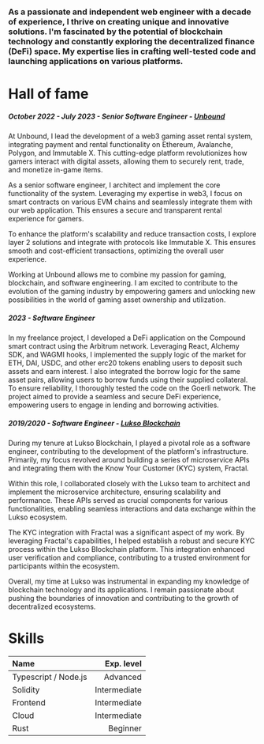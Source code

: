 

### As a passionate and independent web engineer with a decade of experience, I thrive on creating unique and innovative solutions. I'm fascinated by the potential of blockchain technology and constantly exploring the decentralized finance (DeFi) space. My expertise lies in crafting well-tested code and launching applications on various platforms.

# Hall of fame

##### October 2022 - July 2023 - Senior Software Engineer - [Unbound](https://www.unboundnation.io/)
At Unbound, I lead the development of a web3 gaming asset rental system, integrating payment and rental functionality on Ethereum, Avalanche, Polygon, and Immutable X. This cutting-edge platform revolutionizes how gamers interact with digital assets, allowing them to securely rent, trade, and monetize in-game items.

As a senior software engineer, I architect and implement the core functionality of the system. Leveraging my expertise in web3, I  focus on smart contracts on various EVM chains and seamlessly integrate them with our web application. This ensures a secure and transparent rental experience for gamers.

To enhance the platform's scalability and reduce transaction costs, I explore layer 2 solutions and integrate with protocols like Immutable X. This ensures smooth and cost-efficient transactions, optimizing the overall user experience.

Working at Unbound allows me to combine my passion for gaming, blockchain, and software engineering. I am excited to contribute to the evolution of the gaming industry by empowering gamers and unlocking new possibilities in the world of gaming asset ownership and utilization.

##### 2023 - Software Engineer
In my freelance project, I developed a DeFi application on the Compound smart contract using the Arbitrum network. Leveraging React, Alchemy SDK, and WAGMI hooks, I implemented the supply logic of the market for ETH, DAI, USDC, and other erc20 tokens enabling users to deposit such assets and earn interest. I also integrated the borrow logic for the same asset pairs, allowing users to borrow funds using their supplied collateral. To ensure reliability, I thoroughly tested the code on the Goerli network. The project aimed to provide a seamless and secure DeFi experience, empowering users to engage in lending and borrowing activities.

##### 2019/2020 - Software Engineer - [Lukso Blockchain](https://lukso.network/)
During my tenure at Lukso Blockchain, I played a pivotal role as a software engineer, contributing to the development of the platform's infrastructure. Primarily, my focus revolved around building a series of microservice APIs and integrating them with the Know Your Customer (KYC) system, Fractal.

Within this role, I collaborated closely with the Lukso team to architect and implement the microservice architecture, ensuring scalability and performance. These APIs served as crucial components for various functionalities, enabling seamless interactions and data exchange within the Lukso ecosystem.

The KYC integration with Fractal was a significant aspect of my work. By leveraging Fractal's capabilities, I helped establish a robust and secure KYC process within the Lukso Blockchain platform. This integration enhanced user verification and compliance, contributing to a trusted environment for participants within the ecosystem.

Overall, my time at Lukso was instrumental in expanding my knowledge of blockchain technology and its applications. I remain passionate about pushing the boundaries of innovation and contributing to the growth of decentralized ecosystems.

# Skills
| Name | Exp. level |
| :---         |          ---: |
| Typescript / Node.js     | Advanced      |
| Solidity     | Intermediate      |
| Frontend     | Intermediate      |
| Cloud     | Intermediate      |
| Rust     | Beginner      |
